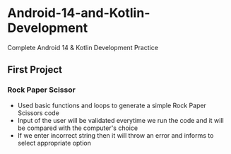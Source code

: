 # Android-14-and-Kotlin-Development
Complete Android 14 &amp; Kotlin Development Practice
## First Project  
### Rock Paper Scissor
* Used basic functions and loops to generate a simple Rock Paper Scissors code 
* Input of the user will be validated everytime we run the code and it will be compared with the computer's choice  
* If we enter incorrect string then it will throw an error and informs to select appropriate option  
